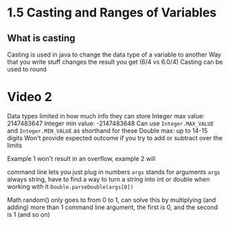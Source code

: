 # 1.5 Casting and Ranges of Variables
## What is casting
Casting is used in java to change the data type of a variable to another
Way that you write stuff changes the result you get (6/4 vs 6.0/4)
Casting can be used to round

# Video 2
Data types limited in how much info they can store
Integer max value: 2147483647
Integer min value: -2147483648
Can use `Integer.MAX_VALUE` and `Integer.MIN_VALUE` as shorthand for these
Double max: up to 14-15 digits
Won't provide expected outcome if you try to add or subtract over the limits

Example 1 won't result in an overflow, example 2 will

command line lets you just plug in numbers
`args` stands for arguments
`args` always string, have to find a way to turn a string into int or double when working with it
    `Double.parseDouble(args[0])`

Math random() only goes to from 0 to 1, can solve this by multiplying (and adding)
more than 1 command line argument, the first is 0, and the second is 1 (and so on)